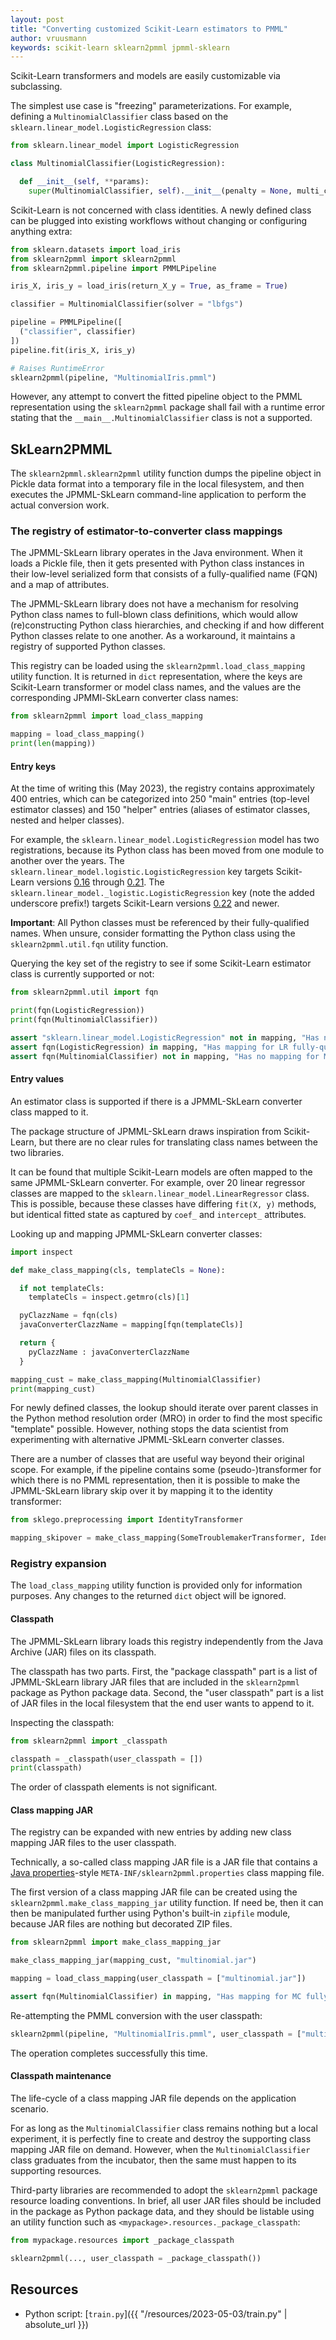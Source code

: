 ```yaml
---
layout: post
title: "Converting customized Scikit-Learn estimators to PMML"
author: vruusmann
keywords: scikit-learn sklearn2pmml jpmml-sklearn
---
```


Scikit-Learn transformers and models are easily customizable via subclassing.

The simplest use case is "freezing" parameterizations.
For example, defining a `MultinomialClassifier` class based on the `sklearn.linear_model.LogisticRegression` class:

``` python
from sklearn.linear_model import LogisticRegression

class MultinomialClassifier(LogisticRegression):

  def __init__(self, **params):
    super(MultinomialClassifier, self).__init__(penalty = None, multi_class = "multinomial", **params)
```

Scikit-Learn is not concerned with class identities.
A newly defined class can be plugged into existing workflows without changing or configuring anything extra:

``` python
from sklearn.datasets import load_iris
from sklearn2pmml import sklearn2pmml
from sklearn2pmml.pipeline import PMMLPipeline

iris_X, iris_y = load_iris(return_X_y = True, as_frame = True)

classifier = MultinomialClassifier(solver = "lbfgs")

pipeline = PMMLPipeline([
  ("classifier", classifier)
])
pipeline.fit(iris_X, iris_y)

# Raises RuntimeError
sklearn2pmml(pipeline, "MultinomialIris.pmml")
```

However, any attempt to convert the fitted pipeline object to the PMML representation using the `sklearn2pmml` package shall fail with a runtime error stating that the `__main__.MultinomialClassifier` class is not a supported. 

## SkLearn2PMML ##

The `sklearn2pmml.sklearn2pmml` utility function dumps the pipeline object in Pickle data format into a temporary file in the local filesystem, and then executes the JPMML-SkLearn command-line application to perform the actual conversion work.

### The registry of estimator-to-converter class mappings

The JPMML-SkLearn library operates in the Java environment.
When it loads a Pickle file, then it gets presented with Python class instances in their low-level serialized form that consists of a fully-qualified name (FQN) and a map of attributes.

The JPMML-SkLearn library does not have a mechanism for resolving Python class names to full-blown class definitions, which would allow (re)constructing Python class hierarchies, and checking if and how different Python classes relate to one another.
As a workaround, it maintains a registry of supported Python classes.

This registry can be loaded using the `sklearn2pmml.load_class_mapping` utility function.
It is returned in `dict` representation, where the keys are Scikit-Learn transformer or model class names, and the values are the corresponding JPMMl-SkLearn converter class names:

``` python
from sklearn2pmml import load_class_mapping

mapping = load_class_mapping()
print(len(mapping))
```

#### Entry keys

At the time of writing this (May 2023), the registry contains approximately 400 entries, which can be categorized into 250 "main" entries (top-level estimator classes) and 150 "helper" entries (aliases of estimator classes, nested and helper classes).

For example, the `sklearn.linear_model.LogisticRegression` model has two registrations, because its Python class has been moved from one module to another over the years.
The `sklearn.linear_model.logistic.LogisticRegression` key targets Scikit-Learn versions [0.16](https://github.com/scikit-learn/scikit-learn/blob/0.16.0/sklearn/linear_model/logistic.py) through [0.21](https://github.com/scikit-learn/scikit-learn/blob/0.21.0/sklearn/linear_model/logistic.py).
The `sklearn.linear_model._logistic.LogisticRegression` key (note the added underscore prefix!) targets Scikit-Learn versions [0.22](https://github.com/scikit-learn/scikit-learn/blob/0.22/sklearn/linear_model/_logistic.py) and newer.

**Important**: All Python classes must be referenced by their fully-qualified names.
When unsure, consider formatting the Python class using the `sklearn2pmml.util.fqn` utility function.

Querying the key set of the registry to see if some Scikit-Learn estimator class is currently supported or not:

``` python
from sklearn2pmml.util import fqn

print(fqn(LogisticRegression))
print(fqn(MultinomialClassifier))

assert "sklearn.linear_model.LogisticRegression" not in mapping, "Has no mapping for LR public name"
assert fqn(LogisticRegression) in mapping, "Has mapping for LR fully-qualified name"
assert fqn(MultinomialClassifier) not in mapping, "Has no mapping for MC fully-qualified name"
```

#### Entry values

An estimator class is supported if there is a JPMML-SkLearn converter class mapped to it.

The package structure of JPMML-SkLearn draws inspiration from Scikit-Learn, but there are no clear rules for translating class names between the two libraries.

It can be found that multiple Scikit-Learn models are often mapped to the same JPMML-SkLearn converter.
For example, over 20 linear regressor classes are mapped to the `sklearn.linear_model.LinearRegressor` class.
This is possible, because these classes have differing `fit(X, y)` methods, but identical fitted state as captured by `coef_` and `intercept_` attributes.

Looking up and mapping JPMML-SkLearn converter classes:

``` python
import inspect

def make_class_mapping(cls, templateCls = None):

  if not templateCls:
    templateCls = inspect.getmro(cls)[1]

  pyClazzName = fqn(cls)
  javaConverterClazzName = mapping[fqn(templateCls)]

  return {
    pyClazzName : javaConverterClazzName
  }

mapping_cust = make_class_mapping(MultinomialClassifier)
print(mapping_cust)
```

For newly defined classes, the lookup should iterate over parent classes in the Python method resolution order (MRO) in order to find the most specific "template" possible.
However, nothing stops the data scientist from experimenting with alternative JPMML-SkLearn converter classes.

There are a number of classes that are useful way beyond their original scope.
For example, if the pipeline contains some (pseudo-)transformer for which there is no PMML representation, then it is possible to make the JPMML-SkLearn library skip over it by mapping it to the identity transformer:

``` python
from sklego.preprocessing import IdentityTransformer

mapping_skipover = make_class_mapping(SomeTroublemakerTransformer, IdentityTransformer)
```

### Registry expansion

The `load_class_mapping` utility function is provided only for information purposes.
Any changes to the returned `dict` object will be ignored.

#### Classpath

The JPMML-SkLearn library loads this registry independently from the Java Archive (JAR) files on its classpath.

The classpath has two parts.
First, the "package classpath" part is a list of JPMML-SkLearn library JAR files that are included in the `sklearn2pmml` package as Python package data.
Second, the "user classpath" part is a list of JAR files in the local filesystem that the end user wants to append to it.

Inspecting the classpath:

``` python
from sklearn2pmml import _classpath

classpath = _classpath(user_classpath = [])
print(classpath)
```

The order of classpath elements is not significant.

#### Class mapping JAR

The registry can be expanded with new entries by adding new class mapping JAR files to the user classpath.

Technically, a so-called class mapping JAR file is a JAR file that contains a [Java properties](https://docs.oracle.com/javase/8/docs/api/java/util/Properties.html)-style `META-INF/sklearn2pmml.properties` class mapping file.

The first version of a class mapping JAR file can be created using the `sklearn2pmml.make_class_mapping_jar` utility function.
If need be, then it can then be manipulated further using Python's built-in `zipfile` module, because JAR files are nothing but decorated ZIP files.

``` python
from sklearn2pmml import make_class_mapping_jar

make_class_mapping_jar(mapping_cust, "multinomial.jar")

mapping = load_class_mapping(user_classpath = ["multinomial.jar"])

assert fqn(MultinomialClassifier) in mapping, "Has mapping for MC fully-qualified name"
```

Re-attempting the PMML conversion with the user classpath:

``` python
sklearn2pmml(pipeline, "MultinomialIris.pmml", user_classpath = ["multinomial.jar"])
```

The operation completes successfully this time.

#### Classpath maintenance

The life-cycle of a class mapping JAR file depends on the application scenario.

For as long as the `MultinomialClassifier` class remains nothing but a local experiment, it is perfectly fine to create and destroy the supporting class mapping JAR file on demand.
However, when the `MultinomialClassifier` class graduates from the incubator, then the same must happen to its supporting resources.

Third-party libraries are recommended to adopt the `sklearn2pmml` package resource loading conventions.
In brief, all user JAR files should be included in the package as Python package data, and they should be listable using an utility function such as `<mypackage>.resources._package_classpath`:

``` python
from mypackage.resources import _package_classpath

sklearn2pmml(..., user_classpath = _package_classpath())
```

## Resources ##

* Python script: [`train.py`]({{ "/resources/2023-05-03/train.py" | absolute_url }})